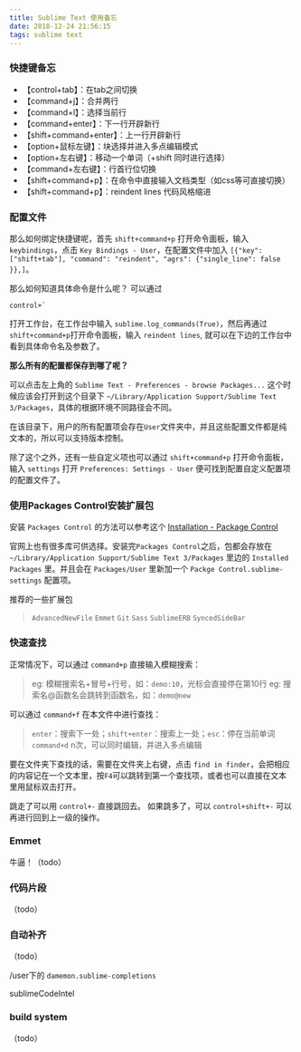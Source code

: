 ```yaml
---
title: Sublime Text 使用备忘
date: 2018-12-24 21:56:15
tags: sublime text
---
```


### 快捷键备忘

* 【control+tab】：在tab之间切换
* 【command+j】：合并两行
* 【command+l】：选择当前行
* 【command+enter】：下一行开辟新行
* 【shift+command+enter】：上一行开辟新行
* 【option+鼠标左键】：块选择并进入多点编辑模式
* 【option+左右键】：移动一个单词（+shift 同时进行选择）
* 【command+左右键】：行首行位切换
* 【shift+command+p】：在命令中直接输入文档类型（如css等可直接切换）
* 【shift+command+p】：reindent lines 代码风格缩进


### 配置文件

那么如何绑定快捷键呢，首先 `shift+command+p` 打开命令面板，输入`keybindings`，点击 `Key Bindings - User`，在配置文件中加入 `[{"key": ["shift+tab"], "command": "reindent", "agrs": {"single_line": false }},]`。

那么如何知道具体命令是什么呢？
可以通过 
```
control+`
``` 
打开工作台，在工作台中输入 `sublime.log_commands(True)`，然后再通过`shift+command+p`打开命令面板，输入 `reindent lines`, 就可以在下边的工作台中看到具体命令名及参数了。

**那么所有的配置都保存到哪了呢？**

可以点击左上角的 `Sublime Text - Preferences - browse Packages...`
这个时候应该会打开到这个目录下 `~/Library/Application Support/Sublime Text 3/Packages`，具体的根据环境不同路径会不同。

在该目录下，用户的所有配置项会存在`User`文件夹中，并且这些配置文件都是纯文本的，所以可以支持版本控制。

除了这个之外，还有一些自定义项也可以通过 `shift+command+p` 打开命令面板，输入 `settings` 打开 `Preferences: Settings - User` 便可找到配置自定义配置项的配置文件了。

### 使用Packages Control安装扩展包

安装 `Packages Control` 的方法可以参考这个 [Installation - Package Control](https://packagecontrol.io/installation)

官网上也有很多库可供选择。安装完`Packages Control`之后，包都会存放在 `~/Library/Application Support/Sublime Text 3/Packages` 里边的 `Installed Packages` 里。并且会在 `Packages/User` 里新加一个 `Packge Control.sublime-settings` 配置项。

推荐的一些扩展包

> `AdvancedNewFile`
`Emmet`
`Git`
`Sass`
`SublimeERB`
`SyncedSideBar`

### 快速查找

正常情况下，可以通过 `command+p` 直接输入模糊搜索：

> eg: 模糊搜索名+冒号+行号，如：`demo:10`，光标会直接停在第10行
> eg: 搜索名@函数名会跳转到函数名，如：`demo@new`

可以通过 `command+f` 在本文件中进行查找：

> `enter`：搜索下一处；`shift+enter`：搜索上一处；`esc`：停在当前单词
> `command+d` n次，可以同时编辑，并进入多点编辑

要在文件夹下查找的话，需要在文件夹上右键，点击 `find in finder`，会把相应的内容记在一个文本里，按`F4`可以跳转到第一个查找项，或者也可以直接在文本里用鼠标双击打开。

跳走了可以用 `control+-` 直接跳回去。
如果跳多了，可以 `control+shift+-` 可以再进行回到上一级的操作。

### Emmet

牛逼！（todo）

### 代码片段
（todo）

### 自动补齐
（todo）

/user下的 `damemon.sublime-completions`

sublimeCodeIntel

### build system
（todo）

